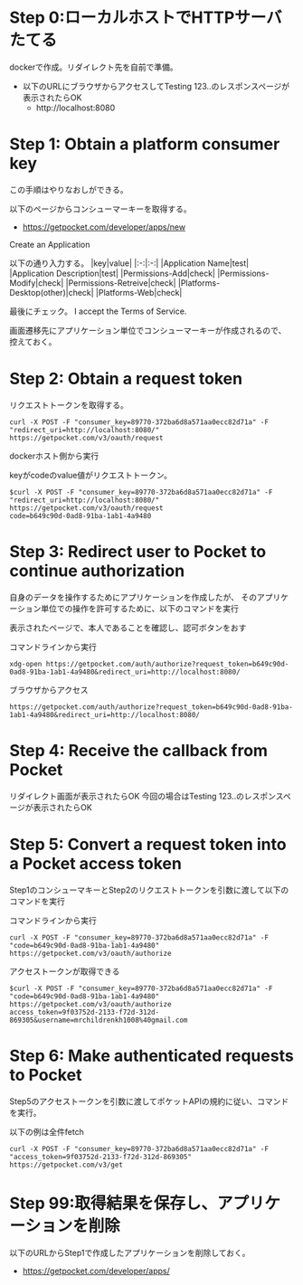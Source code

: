 # Step 0:ローカルホストでHTTPサーバたてる

dockerで作成。リダイレクト先を自前で準備。

- 以下のURLにブラウザからアクセスしてTesting 123..のレスポンスページが表示されたらOK
  - http://localhost:8080


# Step 1: Obtain a platform consumer key

この手順はやりなおしができる。

以下のページからコンシューマーキーを取得する。
- https://getpocket.com/developer/apps/new

Create an Application

以下の通り入力する。
|key|value|
|:-:|:-:|
|Application Name|test|
|Application Description|test|
|Permissions-Add|check|
|Permissions-Modify|check|
|Permissions-Retreive|check|
|Platforms-Desktop(other)|check|
|Platforms-Web|check|

最後にチェック。
I accept the Terms of Service.

画面遷移先にアプリケーション単位でコンシューマーキーが作成されるので、
控えておく。

# Step 2: Obtain a request token

リクエストトークンを取得する。

```
curl -X POST -F "consumer_key=89770-372ba6d8a571aa0ecc82d71a" -F "redirect_uri=http://localhost:8080/" https://getpocket.com/v3/oauth/request
```

dockerホスト側から実行

keyがcodeのvalue値がリクエストトークン。

```
$curl -X POST -F "consumer_key=89770-372ba6d8a571aa0ecc82d71a" -F "redirect_uri=http://localhost:8080/" https://getpocket.com/v3/oauth/request
code=b649c90d-0ad8-91ba-1ab1-4a9480
```

# Step 3: Redirect user to Pocket to continue authorization

自身のデータを操作するためにアプリケーションを作成したが、
そのアプリケーション単位での操作を許可するために、以下のコマンドを実行

表示されたページで、本人であることを確認し、認可ボタンをおす


コマンドラインから実行
```
xdg-open https://getpocket.com/auth/authorize?request_token=b649c90d-0ad8-91ba-1ab1-4a9480&redirect_uri=http://localhost:8080/
```

ブラウザからアクセス
```
https://getpocket.com/auth/authorize?request_token=b649c90d-0ad8-91ba-1ab1-4a9480&redirect_uri=http://localhost:8080/
```

# Step 4: Receive the callback from Pocket

リダイレクト画面が表示されたらOK
今回の場合はTesting 123..のレスポンスページが表示されたらOK


# Step 5: Convert a request token into a Pocket access token

Step1のコンシューマキーとStep2のリクエストトークンを引数に渡して以下のコマンドを実行

コマンドラインから実行
```
curl -X POST -F "consumer_key=89770-372ba6d8a571aa0ecc82d71a" -F "code=b649c90d-0ad8-91ba-1ab1-4a9480" https://getpocket.com/v3/oauth/authorize
```

アクセストークンが取得できる

```
$curl -X POST -F "consumer_key=89770-372ba6d8a571aa0ecc82d71a" -F "code=b649c90d-0ad8-91ba-1ab1-4a9480" https://getpocket.com/v3/oauth/authorize
access_token=9f03752d-2133-f72d-312d-869305&username=mrchildrenkh1008%40gmail.com
```

# Step 6: Make authenticated requests to Pocket

Step5のアクセストークンを引数に渡してポケットAPIの規約に従い、コマンドを実行。

以下の例は全件fetch
```
curl -X POST -F "consumer_key=89770-372ba6d8a571aa0ecc82d71a" -F "access_token=9f03752d-2133-f72d-312d-869305" https://getpocket.com/v3/get
```

# Step 99:取得結果を保存し、アプリケーションを削除

以下のURLからStep1で作成したアプリケーションを削除しておく。

- https://getpocket.com/developer/apps/
